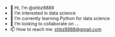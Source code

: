 - 👋 Hi, I’m @shbz8888
- 👀 I’m interested in data science
- 🌱 I’m currently learning Python for data science
- 💞️ I’m looking to collaborate on ...
- 📫 How to reach me: shbz8888@gmail.com

<!---
shbz8888/shbz8888 is a ✨ special ✨ repository because its `README.md` (this file) appears on your GitHub profile.
You can click the Preview link to take a look at your changes.
--->
